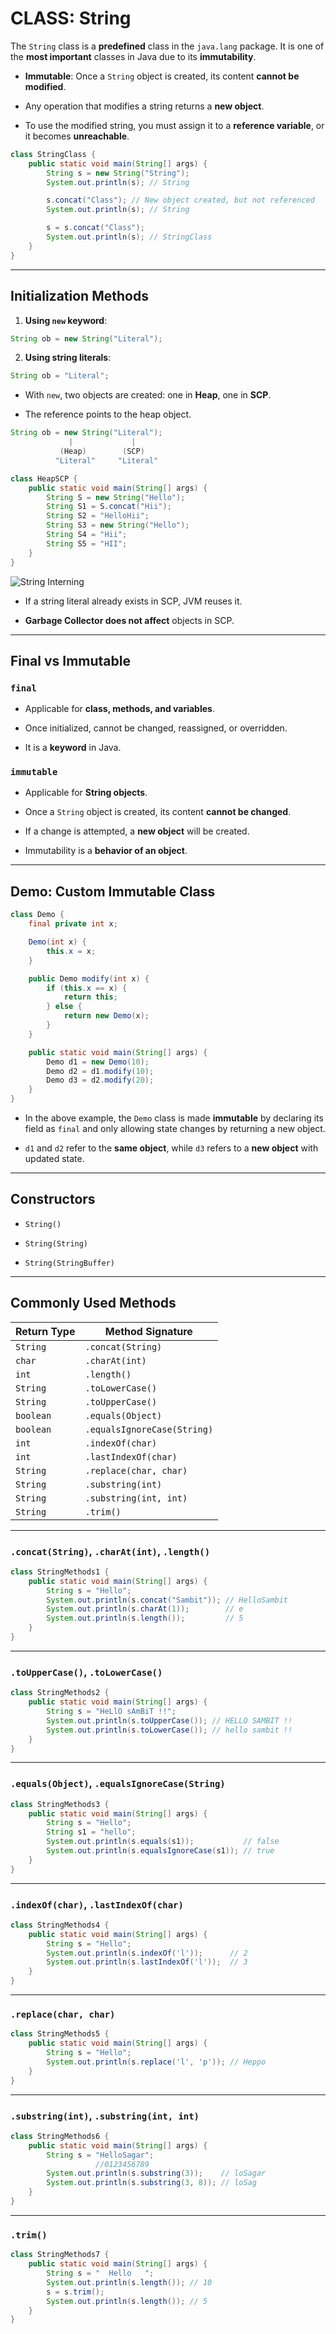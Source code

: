 # CLASS: String

The `String` class is a **predefined** class in the `java.lang` package. It is one of the **most important** classes in Java due to its **immutability**.

- **Immutable**: Once a `String` object is created, its content **cannot be modified**.

- Any operation that modifies a string returns a **new object**.

- To use the modified string, you must assign it to a **reference variable**, or it becomes **unreachable**.

```java
class StringClass {
    public static void main(String[] args) {
        String s = new String("String");
        System.out.println(s); // String

        s.concat("Class"); // New object created, but not referenced
        System.out.println(s); // String

        s = s.concat("Class");
        System.out.println(s); // StringClass
    }
}
```

---

## Initialization Methods

1. **Using `new` keyword**:

```java
String ob = new String("Literal");
```

2. **Using string literals**:

```java
String ob = "Literal";
```

- With `new`, two objects are created: one in **Heap**, one in **SCP**.

- The reference points to the heap object.

```java
String ob = new String("Literal");
             |             |
           (Heap)        (SCP)
          "Literal"     "Literal"
```

```java
class HeapSCP {
    public static void main(String[] args) {
        String S = new String("Hello");
        String S1 = S.concat("Hii");
        String S2 = "HelloHii";
        String S3 = new String("Hello");
        String S4 = "Hii";
        String S5 = "HII";
    }
}
```

![String Interning](/home/darkop/Documents/JSpiders-Java-FullStack/Core%20Java/Notes/Images/String%20Interning.png)

- If a string literal already exists in SCP, JVM reuses it.

- **Garbage Collector does not affect** objects in SCP.

---

## Final vs Immutable

### `final`

- Applicable for **class, methods, and variables**.

- Once initialized, cannot be changed, reassigned, or overridden.

- It is a **keyword** in Java.

### `immutable`

- Applicable for **String objects**.

- Once a `String` object is created, its content **cannot be changed**.

- If a change is attempted, a **new object** will be created.

- Immutability is a **behavior of an object**.

---

## Demo: Custom Immutable Class

```java
class Demo {
    final private int x;

    Demo(int x) {
        this.x = x;
    }

    public Demo modify(int x) {
        if (this.x == x) {
            return this;
        } else {
            return new Demo(x);
        }
    }

    public static void main(String[] args) {
        Demo d1 = new Demo(10);
        Demo d2 = d1.modify(10);
        Demo d3 = d2.modify(20);
    }
}
```

- In the above example, the `Demo` class is made **immutable** by declaring its field as `final` and only allowing state changes by returning a new object.

- `d1` and `d2` refer to the **same object**, while `d3` refers to a **new object** with updated state.

---

## Constructors

- `String()`

- `String(String)`

- `String(StringBuffer)`

---

## Commonly Used Methods

| Return Type | Method Signature            |
| ----------- | --------------------------- |
| `String`    | `.concat(String)`           |
| `char`      | `.charAt(int)`              |
| `int`       | `.length()`                 |
| `String`    | `.toLowerCase()`            |
| `String`    | `.toUpperCase()`            |
| `boolean`   | `.equals(Object)`           |
| `boolean`   | `.equalsIgnoreCase(String)` |
| `int`       | `.indexOf(char)`            |
| `int`       | `.lastIndexOf(char)`        |
| `String`    | `.replace(char, char)`      |
| `String`    | `.substring(int)`           |
| `String`    | `.substring(int, int)`      |
| `String`    | `.trim()`                   |

---

### `.concat(String)`, `.charAt(int)`, `.length()`

```java
class StringMethods1 {
    public static void main(String[] args) {
        String s = "Hello";
        System.out.println(s.concat("Sambit")); // HelloSambit
        System.out.println(s.charAt(1));        // e
        System.out.println(s.length());         // 5
    }
}
```

---

### `.toUpperCase()`, `.toLowerCase()`

```java
class StringMethods2 {
    public static void main(String[] args) {
        String s = "HeLlO sAmBiT !!";
        System.out.println(s.toUpperCase()); // HELLO SAMBIT !!
        System.out.println(s.toLowerCase()); // hello sambit !!
    }
}
```

---

### `.equals(Object)`, `.equalsIgnoreCase(String)`

```java
class StringMethods3 {
    public static void main(String[] args) {
        String s = "Hello";
        String s1 = "hello";
        System.out.println(s.equals(s1));           // false
        System.out.println(s.equalsIgnoreCase(s1)); // true
    }
}
```

---

### `.indexOf(char)`, `.lastIndexOf(char)`

```java
class StringMethods4 {
    public static void main(String[] args) {
        String s = "Hello";
        System.out.println(s.indexOf('l'));      // 2
        System.out.println(s.lastIndexOf('l'));  // 3
    }
}
```

---

### `.replace(char, char)`

```java
class StringMethods5 {
    public static void main(String[] args) {
        String s = "Hello";
        System.out.println(s.replace('l', 'p')); // Heppo
    }
}
```

---

### `.substring(int)`, `.substring(int, int)`

```java
class StringMethods6 {
    public static void main(String[] args) {
        String s = "HelloSagar";
                   //0123456789
        System.out.println(s.substring(3));    // loSagar
        System.out.println(s.substring(3, 8)); // loSag
    }
}
```

---

### `.trim()`

```java
class StringMethods7 {
    public static void main(String[] args) {
        String s = "  Hello   ";
        System.out.println(s.length()); // 10
        s = s.trim();
        System.out.println(s.length()); // 5
    }
}
```

